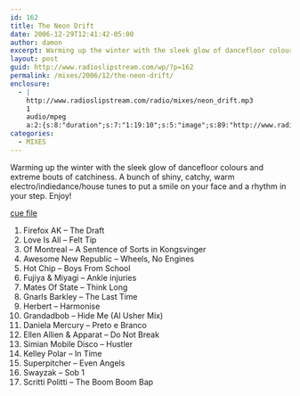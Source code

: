 ```yaml
---
id: 162
title: The Neon Drift
date: 2006-12-29T12:41:42-05:00
author: damon
excerpt: Warming up the winter with the sleek glow of dancefloor colours and extreme bouts of catchiness. A bunch of shiny, catchy, warm electro/indiedance/house tunes to put a smile on your face and a rhythm in your step. Enjoy!
layout: post
guid: http://www.radioslipstream.com/wp/?p=162
permalink: /mixes/2006/12/the-neon-drift/
enclosure:
  - |
    http://www.radioslipstream.com/radio/mixes/neon_drift.mp3
    1
    audio/mpeg
    a:2:{s:8:"duration";s:7:"1:19:10";s:5:"image";s:89:"http://www.radioslipstream.com/wp/wp-content/plugins/podpress//images/vpreview_center.png";}
categories:
  - MIXES
---
```

Warming up the winter with the sleek glow of dancefloor colours and extreme bouts of catchiness. A bunch of shiny, catchy, warm electro/indiedance/house tunes to put a smile on your face and a rhythm in your step. Enjoy!

[cue file](/radio/mixes/neon_drift.cue)

1. Firefox AK – The Draft  
2. Love Is All – Felt Tip  
3. Of Montreal – A Sentence of Sorts in Kongsvinger  
4. Awesome New Republic – Wheels, No Engines  
5. Hot Chip – Boys From School  
6. Fujiya & Miyagi – Ankle injuries  
7. Mates Of State – Think Long  
8. Gnarls Barkley – The Last Time  
9. Herbert – Harmonise  
10. Grandadbob – Hide Me (Al Usher Mix)  
11. Daniela Mercury – Preto e Branco  
12. Ellen Allien & Apparat – Do Not Break  
13. Simian Mobile Disco – Hustler  
14. Kelley Polar – In Time  
15. Superpitcher – Even Angels  
16. Swayzak – Sob 1  
17. Scritti Politti – The Boom Boom Bap